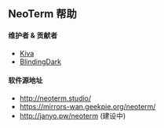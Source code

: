 ## NeoTerm 帮助

#### 维护者 & 贡献者
* [Kiva](https://github.com/zt515)
* [BlindingDark](https://github.com/BlindingDark)

#### 软件源地址
* http://neoterm.studio/
* https://mirrors-wan.geekpie.org/neoterm/
* http://janyo.pw/neoterm (建设中)